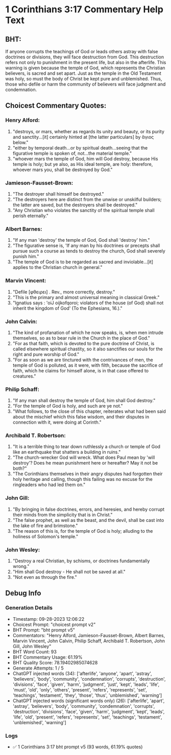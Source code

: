 # 1 Corinthians 3:17 Commentary Help Text

## BHT:
If anyone corrupts the teachings of God or leads others astray with false doctrines or divisions, they will face destruction from God. This destruction refers not only to punishment in the present life, but also in the afterlife. This warning is given because the temple of God, which represents the Christian believers, is sacred and set apart. Just as the temple in the Old Testament was holy, so must the body of Christ be kept pure and unblemished. Thus, those who defile or harm the community of believers will face judgment and condemnation.

## Choicest Commentary Quotes:
### Henry Alford:
1. "destroys, or mars, whether as regards its unity and beauty, or its purity and sanctity...[it] certainly hinted at [the latter particulars] by ἅγιος below."
2. "either by temporal death...or by spiritual death...seeing that the figurative temple is spoken of, not...the material temple."
3. "whoever mars the temple of God, him will God destroy, because His temple is holy; but ye also, as His ideal temple, are holy: therefore, whoever mars you, shall be destroyed by God."

### Jamieson-Fausset-Brown:
1. "The destroyer shall himself be destroyed."
2. "The destroyers here are distinct from the unwise or unskilful builders; the latter are saved, but the destroyers shall be destroyed."
3. "Any Christian who violates the sanctity of the spiritual temple shall perish eternally."

### Albert Barnes:
1. "If any man 'destroy' the temple of God, God shall 'destroy' him."
2. "The figurative sense is, 'If any man by his doctrines or precepts shall pursue such a course as tends to destroy the church, God shall severely punish him."
3. "The temple of God is to be regarded as sacred and inviolable...[it] applies to the Christian church in general."

### Marvin Vincent:
1. "Defile [φθειρει] . Rev., more correctly, destroy."
2. "This is the primary and almost universal meaning in classical Greek."
3. "Ignatius says : 'oiJ oijkofqoroi; violators of the house (of God) shall not inherit the kingdom of God' (To the Ephesians, 16.)."

### John Calvin:
1. "The kind of profanation of which he now speaks, is, when men intrude themselves, so as to bear rule in the Church in the place of God."
2. "For as that faith, which is devoted to the pure doctrine of Christ, is called elsewhere spiritual chastity, so it also sanctifies our souls for the right and pure worship of God."
3. "For as soon as we are tinctured with the contrivances of men, the temple of God is polluted, as it were, with filth, because the sacrifice of faith, which he claims for himself alone, is in that case offered to creatures."

### Philip Schaff:
1. "If any man shall destroy the temple of God, him shall God destroy."
2. "For the temple of God is holy, and such are ye not."
3. "What follows, to the close of this chapter, reiterates what had been said about the mischief which this false wisdom, and their disputes in connection with it, were doing at Corinth."

### Archibald T. Robertson:
1. "It is a terrible thing to tear down ruthlessly a church or temple of God like an earthquake that shatters a building in ruins."
2. "The church-wrecker God will wreck. What does Paul mean by 'will destroy'? Does he mean punishment here or hereafter? May it not be both?"
3. "The Corinthians themselves in their angry disputes had forgotten their holy heritage and calling, though this failing was no excuse for the ringleaders who had led them on."

### John Gill:
1. "By bringing in false doctrines, errors, and heresies, and hereby corrupt their minds from the simplicity that is in Christ."
2. "The false prophet, as well as the beast, and the devil, shall be cast into the lake of fire and brimstone."
3. "The reason of this is, for the temple of God is holy; alluding to the holiness of Solomon's temple."

### John Wesley:
1. "Destroy a real Christian, by schisms, or doctrines fundamentally wrong."
2. "Him shall God destroy - He shall not be saved at all."
3. "Not even as through the fire."


## Debug Info
### Generation Details
- Timestamp: 09-28-2023 12:06:22
- Choicest Prompt: "choicest prompt v2"
- BHT Prompt: "bht prompt v5"
- Commentators: "Henry Alford, Jamieson-Fausset-Brown, Albert Barnes, Marvin Vincent, John Calvin, Philip Schaff, Archibald T. Robertson, John Gill, John Wesley"
- BHT Word Count: 93
- BHT Commentary Usage: 61.19%
- BHT Quality Score: 78.19402985074628
- Generate Attempts: 1 / 5
- ChatGPT injected words (34):
	['afterlife', 'anyone', 'apart', 'astray', 'believers', 'body', 'community', 'condemnation', 'corrupts', 'destruction', 'divisions', 'face', 'given', 'harm', 'judgment', 'just', 'kept', 'leads', 'life', 'must', 'old', 'only', 'others', 'present', 'refers', 'represents', 'set', 'teachings', 'testament', 'they', 'those', 'thus', 'unblemished', 'warning']
- ChatGPT injected words (significant words only) (26):
	['afterlife', 'apart', 'astray', 'believers', 'body', 'community', 'condemnation', 'corrupts', 'destruction', 'divisions', 'face', 'given', 'harm', 'judgment', 'kept', 'leads', 'life', 'old', 'present', 'refers', 'represents', 'set', 'teachings', 'testament', 'unblemished', 'warning']

### Logs
- ✅ 1 Corinthians 3:17 bht prompt v5 (93 words, 61.19% quotes)